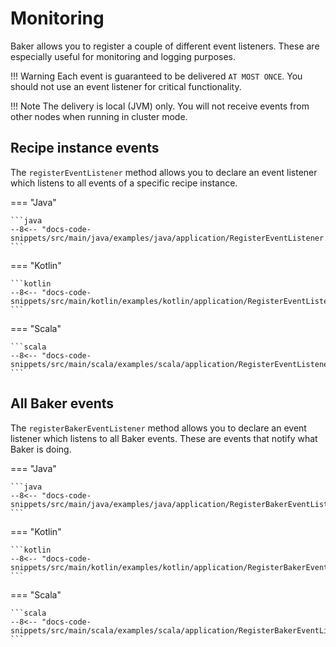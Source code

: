 # Monitoring

Baker allows you to register a couple of different event listeners. These are especially useful for monitoring and
logging purposes.

!!! Warning
    Each event is guaranteed to be delivered `AT MOST ONCE`. You should not use an event listener for critical functionality.

!!! Note
    The delivery is local (JVM) only. You will not receive events from other nodes when running in cluster mode.

## Recipe instance events
The `registerEventListener` method allows you to declare an event listener which listens to all events of a specific
recipe instance.

=== "Java"

    ```java
    --8<-- "docs-code-snippets/src/main/java/examples/java/application/RegisterEventListener.java"
    ```

=== "Kotlin"

    ```kotlin
    --8<-- "docs-code-snippets/src/main/kotlin/examples/kotlin/application/RegisterEventListener.kt"
    ```

=== "Scala"

    ```scala
    --8<-- "docs-code-snippets/src/main/scala/examples/scala/application/RegisterEventListener.scala"
    ```

## All Baker events
The `registerBakerEventListener` method allows you to declare an event listener which listens to all Baker events. These
are events that notify what Baker is doing.

=== "Java"

    ```java
    --8<-- "docs-code-snippets/src/main/java/examples/java/application/RegisterBakerEventListener.java"
    ```

=== "Kotlin"

    ```kotlin
    --8<-- "docs-code-snippets/src/main/kotlin/examples/kotlin/application/RegisterBakerEventListener.kt"
    ```

=== "Scala"

    ```scala
    --8<-- "docs-code-snippets/src/main/scala/examples/scala/application/RegisterBakerEventListener.scala"
    ```